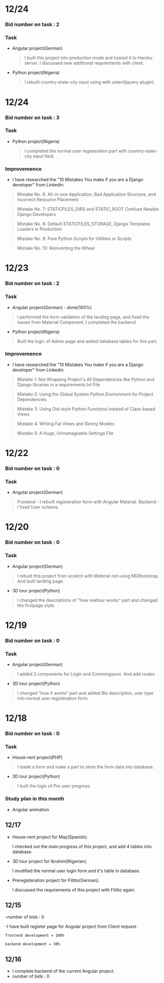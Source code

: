 # 12/24
### Bid number on task : 2

### Task
 
 * Angular project(German)
   
   >  I built this project into production mode and hosted it to Heroku server.
   >  I discussed new additional requirements with client.
   
 * Python project(Nigeria)
   
   > I rebuilt country-state-city input using with zelect(jquery plugin)
   

# 12/24
### Bid number on task : 3

### Task
   
 * Python project(Nigeria)
   
   > I completed the normal user registeration part with country-state-city input field.
   
### Improvemence
  
  * I have researched the "10 Mistakes You make if you are a Django developer" from Linkedin.
  
  > Mistake No. 6: All-in-one Application, Bad Application Structure, and Incorrect Resource Placement
  
  > Mistake No. 7: STATICFILES_DIRS and STATIC_ROOT Confuse Newbie Django Developers
  
  > Mistake No. 8: Default STATICFILES_STORAGE, Django Templates Loaders in Production
  
  > Mistake No. 9: Pure Python Scripts for Utilities or Scripts
  
  > Mistake No. 10: Reinventing the Wheel

# 12/23
### Bid number on task : 2

### Task
   * Angular project(German) - done(100%)
           
   > I performed the form validation of the landing page, and fixed the issues from Material Component. 
   > I completed the backend.
   
   * Python project(Nigeria)
   
   > Built the logic of Admin page and added database tables for this part.
   
### Improvemence
  
  * I have researched the "10 Mistakes You make if you are a Django developer" from Linkedin.
  
  > Mistake 1: Not Wrapping Project's All Dependencies like Python and Django libraries in a requirements.txt File
  
  > Mistake 2: Using the Global System Python Environment for Project Dependencies
  
  > Mistake 3: Using Old-style Python Functions Instead of Class-based Views
  
  > Mistake 4: Writing Fat Views and Skinny Models
  
  > Mistake 5: A Huge, Unmanageable Settings File


# 12/22
### Bid number on task : 0

### Task
   * Angular project(German)
           
   > Frontend - I rebuilt registeration form with Angular Material.
   > Backend - I fixed User schema.

# 12/20
### Bid number on task : 0
### Task
   * Angular project(German)
           
   > I rebuilt this project from scratch with Material not using MDBootstrap.
   > And built landing page.
         
   * 3D tour project(Python)
            
   > I changed the descriptions of "how realtour works" part and changed the firstpage style.
        



# 12/19
### Bid number on task : 0
### Task
   * Angular project(German)
           
   > I added 2 components for Login and Commingsoon.
   > And add routes.
         
   * 3D tour project(Python)
            
   > I changed "how it works" part and added Bio description, user type into normal user registeration form.
        

# 12/18
### Bid number on task : 0
### Task
   * House-rent project(PHP)
           
   > I made a form and make a part to store the form data into database.
         
   * 3D tour project(Python)
            
   > I built the logic of Pro user progress.
        
 ### Study plan in this month
    
   * Angular animation
## 12/17

* House-rent project for May(Spanish).
    
    I checked out the main progress of this project, and add 4 tables into database.
* 3D tour project for Ibrahim(Nigerian).
    
    I modified the normal user login form and it's table in database.
* Preregisteration project for Filitto(German).
    
    I discussed the requirements of this project with Filitto again.

## 12/15

-number of bids : 0

-I have built register page for Angular project from Client request.

    frontend development = 100%
  
    backend development = 30%

## 12/16

* I complete backend of the current Angular project.
* number of bids : 0

